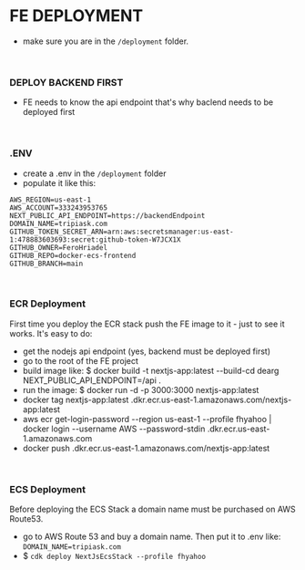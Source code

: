 # FE DEPLOYMENT

- make sure you are in the `/deployment` folder.

<br />


### DEPLOY BACKEND FIRST
- FE needs to know the api endpoint that's why baclend needs to be deployed first

<br />


### .ENV
- create a .env in the `/deployment` folder
- populate it like this:

```
AWS_REGION=us-east-1 
AWS_ACCOUNT=333243953765
NEXT_PUBLIC_API_ENDPOINT=https://backendEndpoint
DOMAIN_NAME=tripiask.com
GITHUB_TOKEN_SECRET_ARN=arn:aws:secretsmanager:us-east-1:478883603693:secret:github-token-W7JCX1X
GITHUB_OWNER=FeroHriadel
GITHUB_REPO=docker-ecs-frontend
GITHUB_BRANCH=main
```

<br />


### ECR Deployment
First time you deploy the ECR stack push the FE image to it - just to see it works.
It's easy to do:
- get the nodejs api endpoint (yes, backend must be deployed first)
- go to the root of the FE project
- build image like: $ docker build -t nextjs-app:latest --build-cd dearg NEXT_PUBLIC_API_ENDPOINT=<backendEndpoint>/api .
- run the image: $ docker run -d -p 3000:3000 nextjs-app:latest
- docker tag nextjs-app:latest <your-account-id>.dkr.ecr.us-east-1.amazonaws.com/nextjs-app:latest
- aws ecr get-login-password --region us-east-1 --profile fhyahoo | docker login --username AWS --password-stdin <your-account-id>.dkr.ecr.us-east-1.amazonaws.com
- docker push <your-account-id>.dkr.ecr.us-east-1.amazonaws.com/nextjs-app:latest

<br />


### ECS Deployment
Before deploying the ECS Stack a domain name must be purchased on AWS Route53.
- go to AWS Route 53 and buy a domain name. Then put it to .env like: `DOMAIN_NAME=tripiask.com`
- $ `cdk deploy NextJsEcsStack --profile fhyahoo`
